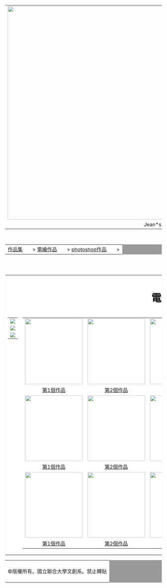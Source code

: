 
<html>
<head>
<meta charset="UTF-8">
</head>
<body>
<center>
<div id="head">
<table width="1000"border="0"cellpadding="0"cellspacing="0">
<tr>
<td><img src="http://res.heraldm.com/content/image/2018/11/30/20181130000514_0.jpg"width="1000"height="684"></td>
</tr>

<tr>
<td align="center">Jean*s portfolio</td>
</tr>
</table>
</div>

<div id="nav1"><br>
<table width="1000"border="0"cellpadding="0"cellspacing="1"bgcolor="#999999">

<tr>
<td align="center"bgcolor="#ffffff"><a href="index.htm">作品集</a>　　>
<a href="index.htm">電繪作品</a>　　>
<a href="index.htm">photoshop作品</a>　　>
</td>
</tr>
</table>
</div>
<div id="cont"><br>
<table width="1000"border="0"cellpadding="0"cellspacing="1"bgcolor="#999999">

<tr>
<td align="center"bgcolor="#ffffff" colspan="2"><h1>電繪作品</h1></td>
</tr>


<tr valign="top">
<td bgcolor="#ffffff" width="191"><table width="181">
<tr><td><a href="1.htm"><img src="https://hss.nuu.edu.tw/var/file/20/1020/plugin/mobile/title/hln_2805_7365018_05613.jpg"></a></td></tr>
<tr><td><a href="1.htm"><img src="https://hss.nuu.edu.tw/var/file/20/1020/plugin/mobile/title/hln_2811_1663698_05914.jpg"></a></td></tr>
<tr><td><a href="1.htm"><img src="https://hss.nuu.edu.tw/var/file/20/1020/plugin/mobile/title/hln_2812_6598392_06210.jpg"></a></td></tr>

</table></td>

<td bgcolor="#ffffff" width="806"><table width="800">
<tr>
<td><img width="185"height="210"src="https://0.soompi.io/wp-content/uploads/2017/06/04093946/nct-127.jpg"></td>
<td><img width="185"height="210"src="https://www.allkpop.com/upload/2018/03/content/nct_nct-u_1521241966_nct_screetshot_03.jpg"></td>
<td><img width="185"height="210"src="https://modernseoul.files.wordpress.com/2016/07/taeyeon-why-2016-kpop-8.jpg"></td>
<td><img width="185"height="210"src="https://i.pinimg.com/originals/0f/ca/4a/0fca4af89f94efd254c72d99aab6e231.jpg"></td>
<td><img width="185"height="210"src="https://www.collegefashion.net/wp-content/uploads/2019/04/red-velvet-1024x460.png"></td>
</tr>
<tr>
<td align="center"><a href="1.htm"target="_blank">第1個作品</td>
<td align="center"><a href="1.htm"target="_blank">第2個作品</td>
<td align="center"><a href="1.htm"target="_blank">第3個作品</td>
<td align="center"><a href="1.htm"target="_blank">第4個作品</td>
<td align="center"><a href="1.htm"target="_blank">第5個作品</td>
</tr>

<tr>
<td><img width="185"height="210"src="https://0.soompi.io/wp-content/uploads/2017/06/04093946/nct-127.jpg"></td>
<td><img width="185"height="210"src="https://www.allkpop.com/upload/2018/03/content/nct_nct-u_1521241966_nct_screetshot_03.jpg"></td>
<td><img width="185"height="210"src="https://modernseoul.files.wordpress.com/2016/07/taeyeon-why-2016-kpop-8.jpg"></td>
<td><img width="185"height="210"src="https://i.pinimg.com/originals/0f/ca/4a/0fca4af89f94efd254c72d99aab6e231.jpg"></td>
<td><img width="185"height="210"src="https://www.collegefashion.net/wp-content/uploads/2019/04/red-velvet-1024x460.png"></td>
</tr>
<tr>
<td align="center"><a href="1.htm"target="_blank">第1個作品</td>
<td align="center"><a href="1.htm"target="_blank">第2個作品</td>
<td align="center"><a href="1.htm"target="_blank">第3個作品</td>
<td align="center"><a href="1.htm"target="_blank">第4個作品</td>
<td align="center"><a href="1.htm"target="_blank">第5個作品</td>
</tr>

<tr>
<td><img width="185"height="210"src="https://0.soompi.io/wp-content/uploads/2017/06/04093946/nct-127.jpg"></td>
<td><img width="185"height="210"src="https://www.allkpop.com/upload/2018/03/content/nct_nct-u_1521241966_nct_screetshot_03.jpg"></td>
<td><img width="185"height="210"src="https://modernseoul.files.wordpress.com/2016/07/taeyeon-why-2016-kpop-8.jpg"></td>
<td><img width="185"height="210"src="https://i.pinimg.com/originals/0f/ca/4a/0fca4af89f94efd254c72d99aab6e231.jpg"></td>
<td><img width="185"height="210"src="https://www.collegefashion.net/wp-content/uploads/2019/04/red-velvet-1024x460.png"></td>
</tr>
<tr>
<td align="center"><a href="1.htm"target="_blank">第1個作品</td>
<td align="center"><a href="1.htm"target="_blank">第2個作品</td>
<td align="center"><a href="1.htm"target="_blank">第3個作品</td>
<td align="center"><a href="1.htm"target="_blank">第4個作品</td>
<td align="center"><a href="1.htm"target="_blank">第5個作品</td>
</tr>
</table>
</td>
</tr>

</div>

<div id="bottom"><br>
<table width="1000"border="0"cellpadding="0"cellspacing="1"bgcolor="#999999">

<tr>
<td align="center"bgcolor="#ffffff">
</br>
   &copy版權所有。國立聯合大學文創系。禁止轉貼<br />
          <br />
        </a></td>
    </tr>
  </table>
</div>

</td></table>
</body>
</html>
